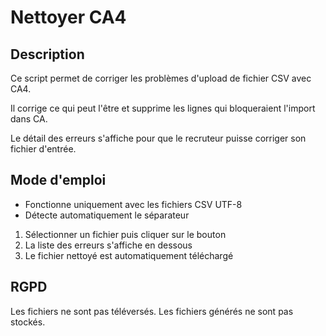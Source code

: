 # Nettoyer CA4

## Description
Ce script permet de corriger les problèmes d'upload de fichier CSV avec CA4.

Il corrige ce qui peut l'être et supprime les lignes qui bloqueraient l'import dans CA.

Le détail des erreurs s'affiche pour que le recruteur puisse corriger son fichier d'entrée.

## Mode d'emploi
- Fonctionne uniquement avec les fichiers CSV UTF-8
- Détecte automatiquement le séparateur

1. Sélectionner un fichier puis cliquer sur le bouton
2. La liste des erreurs s'affiche en dessous
3. Le fichier nettoyé est automatiquement téléchargé

## RGPD
Les fichiers ne sont pas téléversés.
Les fichiers générés ne sont pas stockés.